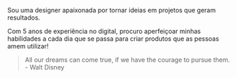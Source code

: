Sou uma designer apaixonada por tornar ideias em projetos que geram resultados. 

Com 5 anos de experiência no digital, procuro aperfeiçoar minhas habilidades a cada dia que se passa para criar produtos que as pessoas amem utilizar!

> All our dreams can come true, if we have the courage to pursue them. - Walt Disney
